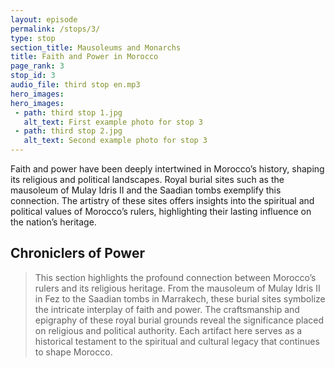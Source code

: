 ```yaml
---
layout: episode
permalink: /stops/3/
type: stop
section_title: Mausoleums and Monarchs
title: Faith and Power in Morocco
page_rank: 3
stop_id: 3
audio_file: third stop en.mp3
hero_images:
hero_images:
 - path: third stop 1.jpg
   alt_text: First example photo for stop 3
 - path: third stop 2.jpg
   alt_text: Second example photo for stop 3
---
```

Faith and power have been deeply intertwined in Morocco’s history, shaping its religious and political landscapes. Royal burial sites such as the mausoleum of Mulay Idris II and the Saadian tombs exemplify this connection. The artistry of these sites offers insights into the spiritual and political values of Morocco’s rulers, highlighting their lasting influence on the nation’s heritage.

## Chroniclers of Power

> This section highlights the profound connection between Morocco’s rulers and its religious heritage. From the mausoleum of Mulay Idris II in Fez to the Saadian tombs in Marrakech, these burial sites symbolize the intricate interplay of faith and power. The craftsmanship and epigraphy of these royal burial grounds reveal the significance placed on religious and political authority. Each artifact here serves as a historical testament to the spiritual and cultural legacy that continues to shape Morocco.

